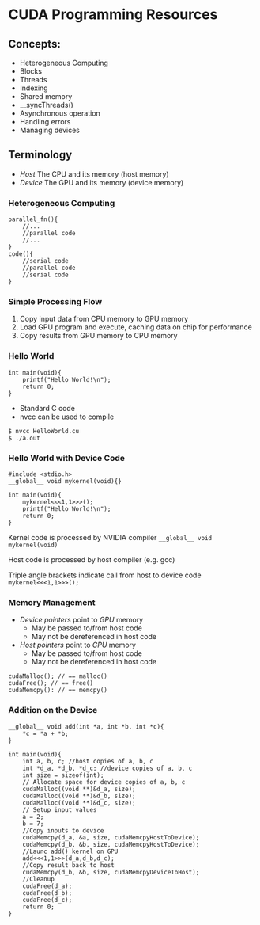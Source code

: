 # CUDA Programming Resources

## Concepts:
- Heterogeneous Computing
- Blocks
- Threads
- Indexing
- Shared memory
- __syncThreads()
- Asynchronous operation
- Handling errors
- Managing devices

## Terminology
- *Host*	The CPU and its memory (host memory)
- *Device*	The GPU and its memory (device memory)

### Heterogeneous Computing
```
parallel_fn(){
	//...
	//parallel code
	//...
}
code(){
	//serial code
	//parallel code
	//serial code
}
```

### Simple Processing Flow
1. Copy input data from CPU memory to GPU memory
2. Load GPU program and execute, caching data on chip for performance
3. Copy results from GPU memory to CPU memory


### Hello World
```
int main(void){
	printf("Hello World!\n");
	return 0;
}
```

- Standard C code
- nvcc can be used to compile
```
$ nvcc HelloWorld.cu
$ ./a.out
```

### Hello World with Device Code
```
#include <stdio.h>
__global__ void mykernel(void){}

int main(void){
	mykernel<<<1,1>>>();
	printf("Hello World!\n");
	return 0;
}
```

Kernel code is processed by NVIDIA compiler
`__global__ void mykernel(void)`

Host code is processed by host compiler (e.g. gcc)

Triple angle brackets indicate call from host to device code
`mykernel<<<1,1>>>();`

### Memory Management
- *Device pointers* point to *GPU* memory
	- May be passed to/from host code
	- May not be dereferenced in host code
- *Host pointers* point to *CPU* memory
	- May be passed to/from host code
	- May not be dereferenced in host code

```
cudaMalloc(); // == malloc()
cudaFree(); // == free()
cudaMemcpy(): // == memcpy()
```

### Addition on the Device
```
__global__ void add(int *a, int *b, int *c){
	*c = *a + *b;
}

int main(void){
	int a, b, c; //host copies of a, b, c
	int *d_a, *d_b, *d_c; //device copies of a, b, c
	int size = sizeof(int);
	// Allocate space for device copies of a, b, c
	cudaMalloc((void **)&d_a, size);
	cudaMalloc((void **)&d_b, size);
	cudaMalloc((void **)&d_c, size);
	// Setup input values
	a = 2;
	b = 7;
	//Copy inputs to device
	cudaMemcpy(d_a, &a, size, cudaMemcpyHostToDevice);
	cudaMemcpy(d_b, &b, size, cudaMemcpyHostToDevice);
	//Launc add() kernel on GPU
	add<<<1,1>>>(d_a,d_b,d_c);
	//Copy result back to host
	cudaMemcpy(d_b, &b, size, cudaMemcpyDeviceToHost);
	//Cleanup
	cudaFree(d_a);
	cudaFree(d_b);
	cudaFree(d_c);
	return 0;
}
```